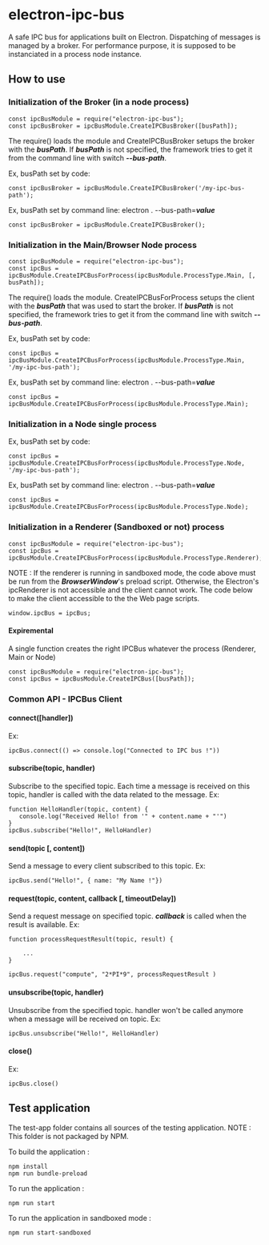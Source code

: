 # electron-ipc-bus
A safe IPC bus for applications built on Electron. 
Dispatching of messages is managed by a broker.
For performance purpose, it is supposed to be instanciated in a process node instance.

## How to use
### Initialization of the Broker (in a node process)
    const ipcBusModule = require("electron-ipc-bus");
    const ipcBusBroker = ipcBusModule.CreateIPCBusBroker([busPath]);

The require() loads the module and CreateIPCBusBroker setups the broker with the ***busPath***.
If ***busPath*** is not specified, the framework tries to get it from the command line with switch ***--bus-path***.
 
Ex, busPath set by code:

    const ipcBusBroker = ipcBusModule.CreateIPCBusBroker('/my-ipc-bus-path');

Ex, busPath set by command line: electron . --bus-path=***value***
    
    const ipcBusBroker = ipcBusModule.CreateIPCBusBroker();

### Initialization in the Main/Browser Node process
 
    const ipcBusModule = require("electron-ipc-bus");
    const ipcBus = ipcBusModule.CreateIPCBusForProcess(ipcBusModule.ProcessType.Main, [, busPath]);

The require() loads the module. CreateIPCBusForProcess setups the client with the ***busPath*** that was used to start the broker.
If ***busPath*** is not specified, the framework tries to get it from the command line with switch ***--bus-path***.
 
Ex, busPath set by code:

    const ipcBus = ipcBusModule.CreateIPCBusForProcess(ipcBusModule.ProcessType.Main, '/my-ipc-bus-path');

Ex, busPath set by command line: electron . --bus-path=***value***
    
    const ipcBus = ipcBusModule.CreateIPCBusForProcess(ipcBusModule.ProcessType.Main);

### Initialization in a Node single process
 
Ex, busPath set by code:

    const ipcBus = ipcBusModule.CreateIPCBusForProcess(ipcBusModule.ProcessType.Node, '/my-ipc-bus-path');

Ex, busPath set by command line: electron . --bus-path=***value***
    
    const ipcBus = ipcBusModule.CreateIPCBusForProcess(ipcBusModule.ProcessType.Node);

### Initialization in a Renderer (Sandboxed or not) process

    const ipcBusModule = require("electron-ipc-bus");
    const ipcBus = ipcBusModule.CreateIPCBusForProcess(ipcBusModule.ProcessType.Renderer);

NOTE : If the renderer is running in sandboxed mode, the code above
must be run from the ***BrowserWindow***'s preload script. Otherwise, the
Electron's ipcRenderer is not accessible and the client cannot work.
The code below to make the client accessible to the the Web page scripts.

    window.ipcBus = ipcBus;

#### Expiremental
A single function creates the right IPCBus whatever the process (Renderer, Main or Node)

    const ipcBusModule = require("electron-ipc-bus");
    const ipcBus = ipcBusModule.CreateIPCBus([busPath]);


### Common API - IPCBus Client
#### connect([handler])

Ex:
   
    ipcBus.connect(() => console.log("Connected to IPC bus !")) 

#### subscribe(topic, handler)
Subscribe to the specified topic. Each time a message is received on this topic,
handler is called with the data related to the message.
Ex:

    function HelloHandler(topic, content) {
       console.log("Received Hello! from '" + content.name + "'")
    }
    ipcBus.subscribe("Hello!", HelloHandler)

#### send(topic [, content])
Send a message to every client subscribed to this topic.
Ex:

    ipcBus.send("Hello!", { name: "My Name !"})

#### request(topic, content, callback [, timeoutDelay])
Send a request message on specified topic. ***callback*** is called when the result is available.
Ex:

    function processRequestResult(topic, result) {

        ...
    }        

    ipcBus.request("compute", "2*PI*9", processRequestResult )

#### unsubscribe(topic, handler)
Unsubscribe from the specified topic. handler won't be called anymore when
a message will be received on topic.
Ex:

    ipcBus.unsubscribe("Hello!", HelloHandler)

#### close()

Ex:

    ipcBus.close()

## Test application

The test-app folder contains all sources of the testing application.
NOTE : This folder is not packaged by NPM.

To build the application :

    npm install
    npm run bundle-preload

To run the application :

    npm run start

To run the application in sandboxed mode :

    npm run start-sandboxed


 
 

 

 
